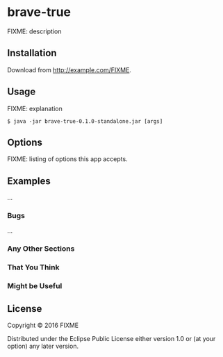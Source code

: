 # brave-true

FIXME: description

## Installation

Download from http://example.com/FIXME.

## Usage

FIXME: explanation

    $ java -jar brave-true-0.1.0-standalone.jar [args]

## Options

FIXME: listing of options this app accepts.

## Examples

...

### Bugs

...

### Any Other Sections
### That You Think
### Might be Useful

## License

Copyright © 2016 FIXME

Distributed under the Eclipse Public License either version 1.0 or (at
your option) any later version.
